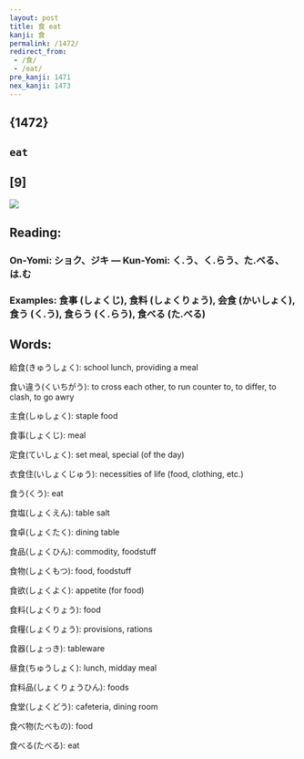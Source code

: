 ```yaml
---
layout: post
title: 食 eat
kanji: 食
permalink: /1472/
redirect_from:
 - /食/
 - /eat/
pre_kanji: 1471
nex_kanji: 1473
---
```


## {1472}

## `eat`

## [9]

<div class="stroke"><img src="E9A39F.png" /></div>

## Reading:

### On-Yomi: ショク、ジキ &mdash; Kun-Yomi: く.う、く.らう、た.べる、は.む

### Examples: 食事 (しょくじ), 食料 (しょくりょう), 会食 (かいしょく), 食う (く.う), 食らう (く.らう), 食べる (た.べる)

## Words:

給食(きゅうしょく): school lunch, providing a meal

食い違う(くいちがう): to cross each other, to run counter to, to differ, to clash, to go awry

主食(しゅしょく): staple food

食事(しょくじ): meal

定食(ていしょく): set meal, special (of the day)

衣食住(いしょくじゅう): necessities of life (food, clothing, etc.)

食う(くう): eat

食塩(しょくえん): table salt

食卓(しょくたく): dining table

食品(しょくひん): commodity, foodstuff

食物(しょくもつ): food, foodstuff

食欲(しょくよく): appetite (for food)

食料(しょくりょう): food

食糧(しょくりょう): provisions, rations

食器(しょっき): tableware

昼食(ちゅうしょく): lunch, midday meal

食料品(しょくりょうひん): foods

食堂(しょくどう): cafeteria, dining room

食べ物(たべもの): food

食べる(たべる): eat
